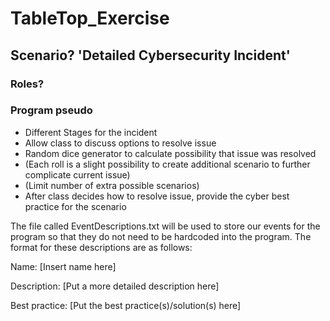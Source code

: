 # TableTop_Exercise
## Scenario? 'Detailed Cybersecurity Incident'
###   Roles?

### Program pseudo
  * Different Stages for the incident
  * Allow class to discuss options to resolve issue
  * Random dice generator to calculate possibility that issue was resolved
  * (Each roll is a slight possibility to create additional scenario to further complicate current issue)
  * (Limit number of extra possible scenarios)
  * After class decides how to resolve issue, provide the cyber best practice for the scenario

  The file called EventDescriptions.txt will be used to store our events for the program so that they
  do not need to be hardcoded into the program. The format for these descriptions are as follows:

  Name: [Insert name here]

  Description: [Put a more detailed description here]

  Best practice: [Put the best practice(s)/solution(s) here]
